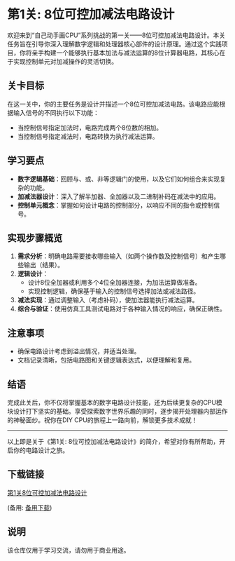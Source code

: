 # 第1关: 8位可控加减法电路设计

欢迎来到“自己动手画CPU”系列挑战的第一关——8位可控加减法电路设计。本关任务旨在引导你深入理解数字逻辑和处理器核心部件的设计原理。通过这个实践项目，你将亲手构建一个能够执行基本加法与减法运算的8位计算器电路，其核心在于实现控制单元对加减操作的灵活切换。

## 关卡目标

在这一关中，你的主要任务是设计并描述一个8位可控加减法电路。该电路应能根据输入信号的不同执行以下功能：

- 当控制信号指定加法时，电路完成两个8位数的相加。
- 当控制信号指定减法时，电路转换为执行减法运算。

## 学习要点

- **数字逻辑基础**：回顾与、或、非等逻辑门的使用，以及它们如何组合来实现复杂的功能。
- **加减法器设计**：深入了解半加器、全加器以及二进制补码在减法中的应用。
- **控制单元概念**：掌握如何设计电路的控制部分，以响应不同的指令或控制信号。

## 实现步骤概览

1. **需求分析**：明确电路需要接收哪些输入（如两个操作数及控制信号）和产生哪些输出（结果）。
2. **逻辑设计**：
   - 设计8位全加器或利用多个4位全加器连接，为加法运算做准备。
   - 实现控制逻辑，确保基于输入的控制信号选择加法或减法路径。
3. **减法实现**：通过调整输入（考虑补码），使加法器能执行减法运算。
4. **综合与验证**：使用仿真工具测试电路对于各种输入情况的响应，确保正确性。

## 注意事项

- 确保电路设计考虑到溢出情况，并适当处理。
- 文档记录清晰，包括电路图和关键逻辑表达式，以便理解和复用。

## 结语

完成此关后，你不仅将掌握基本的数字电路设计技能，还为后续更复杂的CPU模块设计打下坚实的基础。享受探索数字世界乐趣的同时，逐步揭开处理器内部运作的神秘面纱。祝你在DIY CPU的旅程上一路向前，解锁更多技术成就！

---

以上即是关于《第1关: 8位可控加减法电路设计》的简介，希望对你有所帮助，开启你的电路设计之旅。

## 下载链接
[第1关8位可控加减法电路设计](https://pan.quark.cn/s/045671d865e8) 

(备用: [备用下载](https://pan.baidu.com/s/10m3G7Yr0LdPNGZI36UT70A?pwd=1234))

## 说明

该仓库仅用于学习交流，请勿用于商业用途。
